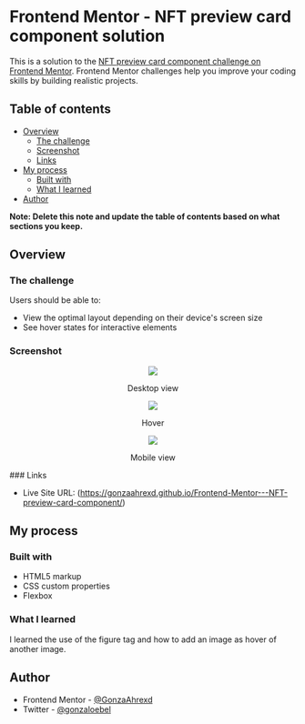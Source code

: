 # Frontend Mentor - NFT preview card component solution

This is a solution to the [NFT preview card component challenge on Frontend Mentor](https://www.frontendmentor.io/challenges/nft-preview-card-component-SbdUL_w0U). Frontend Mentor challenges help you improve your coding skills by building realistic projects. 

## Table of contents

- [Overview](#overview)
  - [The challenge](#the-challenge)
  - [Screenshot](#screenshot)
  - [Links](#links)
- [My process](#my-process)
  - [Built with](#built-with)
  - [What I learned](#what-i-learned)
- [Author](#author)

**Note: Delete this note and update the table of contents based on what sections you keep.**

## Overview

### The challenge

Users should be able to:

- View the optimal layout depending on their device's screen size
- See hover states for interactive elements

### Screenshot

<div align="center">
<div>
<img src="https://cdn.discordapp.com/attachments/740761148642689055/1024893726805475348/unknown.png">
<p align="center"> Desktop view </p>
</div>
<div>
<img src="https://cdn.discordapp.com/attachments/740761148642689055/1024893808384692235/unknown.png">
<p align="center"> Hover </p>
</div>
<div>
<img src="https://cdn.discordapp.com/attachments/740761148642689055/1024894474083647488/unknown.png">
<p align="center"> Mobile view </p>
</div>
</div>
### Links

- Live Site URL: (https://gonzaahrexd.github.io/Frontend-Mentor---NFT-preview-card-component/)

## My process

### Built with

- HTML5 markup
- CSS custom properties
- Flexbox

### What I learned

I learned the use of the figure tag and how to add an image as hover of another image.  

## Author

- Frontend Mentor - [@GonzaAhrexd](https://www.frontendmentor.io/profile/GonzaAhrexd)
- Twitter - [@gonzaloebel](https://twitter.com/GonzaloEbel)

